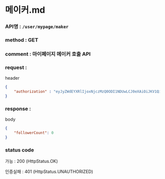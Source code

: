 # 메이커.md
### API명 : `/user/mypage/maker`

### method : GET

### comment : 마이페이지 메이커 호출 API

### request :

header
~~~json
{
    "authorization" : "eyJyZWdEYXRlIjoxNjczMzQ0ODI1NDUwLCJ0eXAiOiJKV1QiLCJhbGciOiJIUzM4NCJ9.eyJ1c2VyTnVtIjoyLCJuaWNrTmFtZSI6IuyghOq1reuFuOyYiOyekOuekSIsImxvZ2luVGltZSI6IjIwMjMtMDEtMTAgMTk6MDA6MjUiLCJleHAiOjE3MDQ4ODA4MjV9.vEOIq_mUubp0oItnHidwjDYKgsp4W3IaLZjMpPdf1IQhghuN2Oemuklx9y2EFZRh"
}
~~~

### response :

body
~~~json
{
    "followerCount": 0
}
~~~

### status code
가능 : 200 (HttpStatus.OK)

인증실패 : 401 (HttpStatus.UNAUTHORIZED)